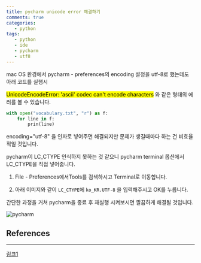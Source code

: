 ```yaml
---
title: pycharm unicode error 해결하기
comments: true
categories:
   - python
tags:
   - python
   - ide
   - pycharm
   - utf8
---
```



mac OS 환경에서 pycharm - preferences의 encoding 설정을 utf-8로 했는데도 아래 코드를 실행시

<mark>UnicodeEncodeError: 'ascii' codec can't encode characters</mark> 와 같은 형태의 에러를 볼 수 있습니다.

```python
with open("vocabulary.txt", "r") as f:
    for line in f:
        prin(line)
```

encoding="utf-8" 을 인자로 넣어주면 해결되지만 문제가 생길때마다 하는 건 비효율적일 것입니다.

pycharm이 LC_CTYPE 인식하지 못하는 것 같으니 pycharm terminal 옵션에서 LC_CTYPE을 직접 넣어줍니다.

1. File - Preferences에서Tools를 검색하시고 Terminal로 이동합니다.

2. 아래 이미지와 같이 `LC_CTYPE`에 `ko_KR.UTF-8` 을 입력해주시고 OK를 누릅니다.

간단한 과정을 거쳐 pycharm을 종료 후 재실행 시켜보시면 깔끔하게 해결될 것입니다.

![pycharm](https://d2ddoduugvun08.cloudfront.net/items/1K0J452L2K22413L1e2v/2019-03-29_14-43-53.png)



## References
---
[링크1](https://hashcode.co.kr/questions/5306/pycharm-에서-한글-사용할-때-encoding-문제가-발생합니다)
